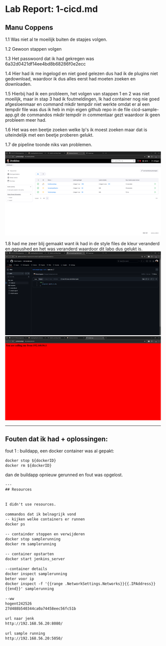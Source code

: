 # Lab Report: 1-cicd.md

## Manu Coppens


1.1 Was niet al te moeilijk buiten de stapjes volgen.

1.2 Gewoon stappen volgen

1.3 Het passwoord dat ik had gekregen was 6a32d0421df14ee4bd8b68286f0e2ecc

1.4 Hier had ik me ingelogd en niet goed gelezen dus had ik de plugins niet gedownload, waardoor ik dus alles eerst had moeten zoeken en downloaden.

1.5 Hierbij had ik een probleem, het volgen van stappen 1 en 2 was niet moeilijk, maar in stap 3 had ik foutmeldingen, Ik had container nog nie goed afgesloenmaar en command mkdir tempdir niet werkte omdat er al een tempdir file was dus ik heb in mijn eigen github repo in de file cicd-sample-app.git de commandos mkdir tempdir in commentaar gezt waardoor ik geen probleem meer had.

1.6 Het was een beetje zoeken welke Ip's ik moest zoeken maar dat is uiteindelijk met een beetje proberen gelukt.

1.7 de pipeline toonde niks van problemen.

![pipeline](img/cicd/cicdJenkinsPip.png)

1.8 had me zeer blij gemaakt want ik had in de style files de kleur veranderd en gepushed en het was veranderd waardoor dit labo dus gelukt is. 	
![Github code](img/cicd/cicdGit.png)
![blue background](img/cicd/cicdRood.png)

---
Fouten dat ik had + oplossingen:  
---
fout 1 : buildapp, een docker container was al gepakt: 
```
docker stop ${dockerID}
docker rm ${dockerID}
```
dan de buildapp opnieuw gerunned en fout was opgelost.

```
---
## Resources


I didn't use resources.

commandos dat ik belnagrijk vond 
-- kijken welke containers er runnen
docker ps 

-- containder stoppen en verwijderen
docker stop samplerunning
docker rm samplerunning

-- container opstarten
docker start jenkins_server

--container details
docker inspect samplerunning
beter voor ip
docker inspect -f '{{range .NetworkSettings.Networks}}{{.IPAddress}}{{end}}' samplerunning

--ww
hogent242526
27d488b540344ca0a74458eec56fc51b

url naar jenk
http://192.168.56.20:8080/

url sample running
http://192.168.56.20:5050/